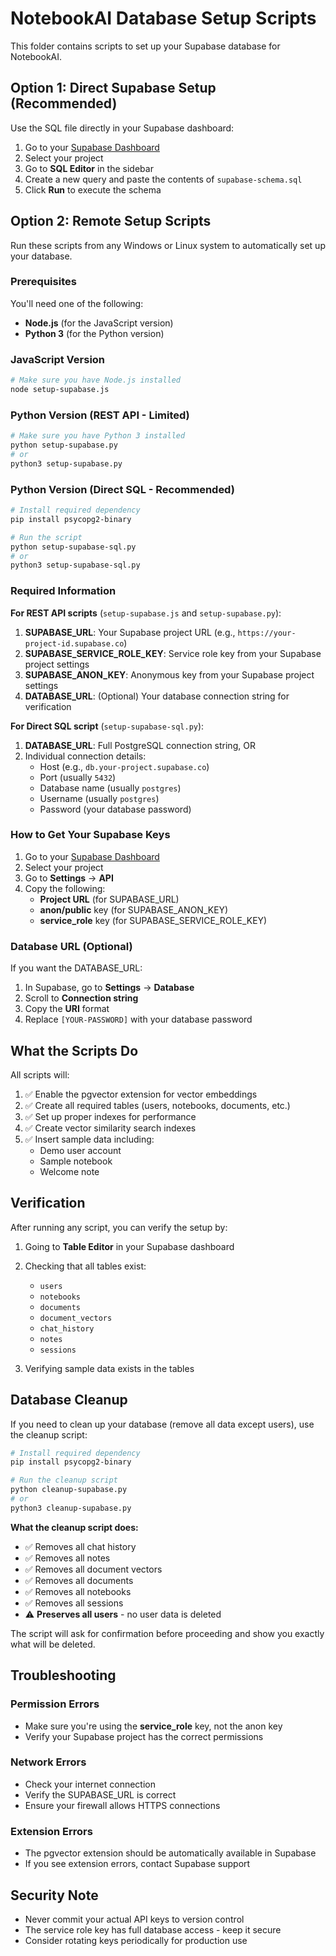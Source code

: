 # NotebookAI Database Setup Scripts

This folder contains scripts to set up your Supabase database for NotebookAI.

## Option 1: Direct Supabase Setup (Recommended)

Use the SQL file directly in your Supabase dashboard:

1. Go to your [Supabase Dashboard](https://supabase.com/dashboard)
2. Select your project
3. Go to **SQL Editor** in the sidebar
4. Create a new query and paste the contents of `supabase-schema.sql`
5. Click **Run** to execute the schema

## Option 2: Remote Setup Scripts

Run these scripts from any Windows or Linux system to automatically set up your database.

### Prerequisites

You'll need one of the following:
- **Node.js** (for the JavaScript version)
- **Python 3** (for the Python version)

### JavaScript Version

```bash
# Make sure you have Node.js installed
node setup-supabase.js
```

### Python Version (REST API - Limited)

```bash
# Make sure you have Python 3 installed
python setup-supabase.py
# or
python3 setup-supabase.py
```

### Python Version (Direct SQL - Recommended)

```bash
# Install required dependency
pip install psycopg2-binary

# Run the script
python setup-supabase-sql.py
# or
python3 setup-supabase-sql.py
```

### Required Information

**For REST API scripts** (`setup-supabase.js` and `setup-supabase.py`):
1. **SUPABASE_URL**: Your Supabase project URL (e.g., `https://your-project-id.supabase.co`)
2. **SUPABASE_SERVICE_ROLE_KEY**: Service role key from your Supabase project settings
3. **SUPABASE_ANON_KEY**: Anonymous key from your Supabase project settings
4. **DATABASE_URL**: (Optional) Your database connection string for verification

**For Direct SQL script** (`setup-supabase-sql.py`):
1. **DATABASE_URL**: Full PostgreSQL connection string, OR
2. Individual connection details:
   - Host (e.g., `db.your-project.supabase.co`)
   - Port (usually `5432`)
   - Database name (usually `postgres`)
   - Username (usually `postgres`)
   - Password (your database password)

### How to Get Your Supabase Keys

1. Go to your [Supabase Dashboard](https://supabase.com/dashboard)
2. Select your project
3. Go to **Settings** → **API**
4. Copy the following:
   - **Project URL** (for SUPABASE_URL)
   - **anon/public** key (for SUPABASE_ANON_KEY)
   - **service_role** key (for SUPABASE_SERVICE_ROLE_KEY)

### Database URL (Optional)

If you want the DATABASE_URL:
1. In Supabase, go to **Settings** → **Database**
2. Scroll to **Connection string**
3. Copy the **URI** format
4. Replace `[YOUR-PASSWORD]` with your database password

## What the Scripts Do

All scripts will:

1. ✅ Enable the pgvector extension for vector embeddings
2. ✅ Create all required tables (users, notebooks, documents, etc.)
3. ✅ Set up proper indexes for performance
4. ✅ Create vector similarity search indexes
5. ✅ Insert sample data including:
   - Demo user account
   - Sample notebook
   - Welcome note

## Verification

After running any script, you can verify the setup by:

1. Going to **Table Editor** in your Supabase dashboard
2. Checking that all tables exist:
   - `users`
   - `notebooks` 
   - `documents`
   - `document_vectors`
   - `chat_history`
   - `notes`
   - `sessions`

3. Verifying sample data exists in the tables

## Database Cleanup

If you need to clean up your database (remove all data except users), use the cleanup script:

```bash
# Install required dependency
pip install psycopg2-binary

# Run the cleanup script
python cleanup-supabase.py
# or
python3 cleanup-supabase.py
```

**What the cleanup script does:**
- ✅ Removes all chat history
- ✅ Removes all notes
- ✅ Removes all document vectors
- ✅ Removes all documents
- ✅ Removes all notebooks
- ✅ Removes all sessions
- ⚠️ **Preserves all users** - no user data is deleted

The script will ask for confirmation before proceeding and show you exactly what will be deleted.

## Troubleshooting

### Permission Errors
- Make sure you're using the **service_role** key, not the anon key
- Verify your Supabase project has the correct permissions

### Network Errors
- Check your internet connection
- Verify the SUPABASE_URL is correct
- Ensure your firewall allows HTTPS connections

### Extension Errors
- The pgvector extension should be automatically available in Supabase
- If you see extension errors, contact Supabase support

## Security Note

- Never commit your actual API keys to version control
- The service role key has full database access - keep it secure
- Consider rotating keys periodically for production use